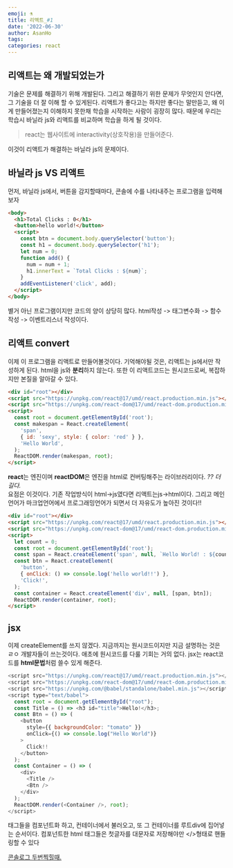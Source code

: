 ```yaml
---
emoji: ⚗️
title: 리액트_#1
date: '2022-06-30'
author: AsanHo
tags:
categories: react
---
```


## 리액트는 왜 개발되었는가

기술은 문제를 해결하기 위해 개발된다. 그리고 해결하기 위한 문제가 무엇인지 안다면, 그 기술을 더 잘 이해 할 수 있게된다. 리액트가 좋다고는 하지만 좋다는 말만듣고, 왜 이게 만들어졌는지 이해하지 못한채 학습을 시작하는 사람이 굉장히 많다. 때문에 우리는 학습시 바닐라 js와 리액트를 비교하며 학습을 하게 될 것이다.

> react는 웹사이트에 interactivity(상호작용)을 만들어준다.

이것이 리액트가 해결하는 바닐라 js의 문제이다.

## 바닐라 js VS 리액트

먼저, 바닐라 js에서, 버튼을 감지할때마다, 콘솔에 수를 나타내주는 프로그램을 입력해보자

```html
<body>
  <h1>Total Clicks : 0</h1>
  <button>hello world!</button>
  <script>
    const btn = document.body.querySelector('button');
    const h1 = document.body.querySelector('h1');
    let num = 0;
    function add() {
      num = num + 1;
      h1.innerText = `Total Clicks : ${num}`;
    }
    addEventListener('click', add);
  </script>
</body>
```

별거 아닌 프로그램이지만 코드의 양이 상당히 많다.
html작성 -> 태그변수화 -> 함수작성 -> 이벤트리스너 작성이다.

## 리액트 convert

이제 이 프로그램을 리액트로 만들어볼것이다. 기억해야될 것은, 리액트는 js에서만 작성하게 된다. html을 js와 **분리**하지 않는다. 또한 이 리액트코드는 원시코드로써, 복잡하지만 본질을 알아갈 수 있다.

```html
<div id="root"></div>
<script src="https://unpkg.com/react@17/umd/react.production.min.js"></script>
<script src="https://unpkg.com/react-dom@17/umd/react-dom.production.min.js"></script>
<script>
  const root = document.getElementById('root');
  const makespan = React.createElement(
    'span',
    { id: 'sexy', style: { color: 'red' } },
    'Hello World',
  );
  ReactDOM.render(makespan, root);
</script>
```

**react**는 엔진이며
**reactDOM**은 엔진을 html로 컨버팅해주는 라이브러리이다.
_?? 더 길다._  
요점은 이것이다. 기존 작업방식이 html->js였다면 리액트는js->html이다. 그리고 메인언어가 마크업언어에서 프로그래밍언어가 되면서 더 자유도가 높아진 것이다!!

```html
<div id="root"></div>
<script src="https://unpkg.com/react@17/umd/react.production.min.js"></script>
<script src="https://unpkg.com/react-dom@17/umd/react-dom.production.min.js"></script>
<script>
  let count = 0;
  const root = document.getElementById('root');
  const span = React.createElement('span', null, `Hello World! : ${count}`);
  const btn = React.createElement(
    'button',
    { onClick: () => console.log('hello world!!') },
    'Click!',
  );
  const container = React.createElement('div', null, [span, btn]);
  ReactDOM.render(container, root);
</script>
```

## jsx

이제 createElement를 쓰지 않겠다. 지금까지는 원시코드이지만 지금 설명하는 것은 ㄹㅇ 개발자들이 쓰는것이다. 애초에 원시코드를 다룰 기회는 거의 없다. jsx는 react코드를 **html문법**처럼 쓸수 있게 해준다.

```js
<script src="https://unpkg.com/react@17/umd/react.production.min.js"></script>
<script src="https://unpkg.com/react-dom@17/umd/react-dom.production.min.js"></script>
<script src="https://unpkg.com/@babel/standalone/babel.min.js"></script>
<script type="text/babel">
  const root = document.getElementById("root");
  const Title = () => <h3 id="title">Hello!</h3>;
  const Btn = () => (
    <button
      style={{ backgroundColor: "tomato" }}
      onClick={() => console.log("Hello World")}
    >
      Click!!
    </button>
  );
  const Container = () => (
    <div>
      <Title />
      <Btn />
    </div>
  );
  ReactDOM.render(<Container />, root);
</script>
```

태그들을 컴포넌트화 하고, 컨테이너에서 불러오고, 또 그 컨테이너를 루트div에 집어넣는 순서이다.
컴포넌트한 html 태그들은 첫글자를 대문자로 저장해야만 </>형태로 핸들링할 수 있다

[콘솔로그 두번찍힐때.](https://velog.io/@sweet_pumpkin/%EB%AC%B4%EC%9E%91%EC%A0%95-%EB%94%B0%EB%9D%BC%ED%95%98%EA%B8%B0-%EC%95%84%EB%8B%88-%EC%99%9C-%EC%BD%94%EB%93%9C%EA%B0%80-%EB%91%90-%EB%B2%88-%EC%B6%9C%EB%A0%A5%EB%90%98%EB%8A%94-%EA%B1%B4%EB%8D%B0-React-StrictMode)

```toc


```
